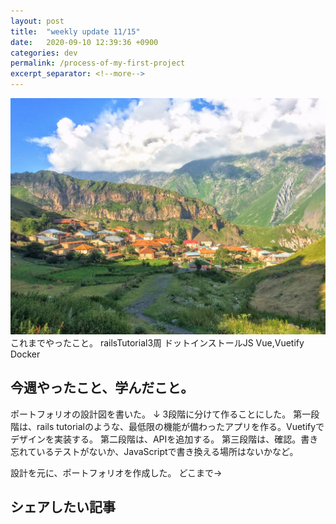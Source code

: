 ```yaml
---
layout: post
title:  "weekly update 11/15"
date:   2020-09-10 12:39:36 +0900
categories: dev
permalink: /process-of-my-first-project
excerpt_separator: <!--more-->
---
```

![image here](/assets/img/one.jpeg)
これまでやったこと。
railsTutorial3周
ドットインストールJS
Vue,Vuetify
Docker

## 今週やったこと、学んだこと。

ポートフォリオの設計図を書いた。
↓
3段階に分けて作ることにした。
第一段階は、rails tutorialのような、最低限の機能が備わったアプリを作る。Vuetifyでデザインを実装する。
第二段階は、APIを追加する。
第三段階は、確認。書き忘れているテストがないか、JavaScriptで書き換える場所はないかなど。

設計を元に、ポートフォリオを作成した。
どこまで→




## シェアしたい記事



